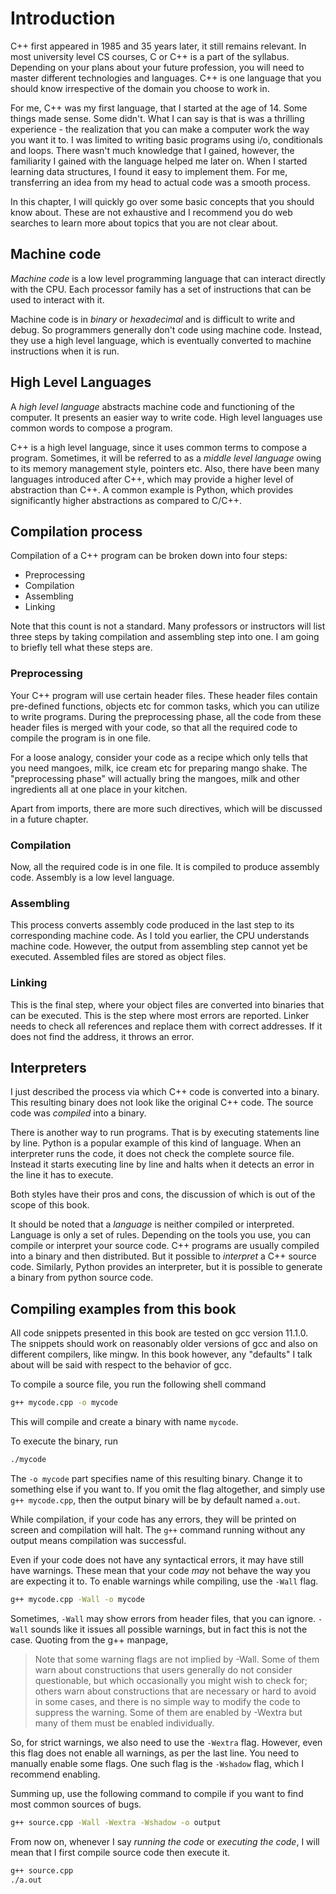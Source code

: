 # Introduction

C++ first appeared in 1985 and 35 years later, it still remains relevant. In most university level CS courses, C or C++ is a part of the syllabus. Depending on your plans about your future profession, you will need to master different technologies and languages. C++ is one language that you should know irrespective of the domain you choose to work in.

For me, C++ was my first language, that I started at the age of 14. Some things made sense. Some didn't. What I can say is that is was a thrilling experience - the realization that you can make a computer work the way you want it to. I was limited to writing basic programs using i/o, conditionals and loops. There wasn't much knowledge that I gained, however, the familiarity I gained with the language helped me later on. When I started learning data structures, I found it easy to implement them. For me, transferring an idea from my head to actual code was a smooth process.

In this chapter, I will quickly go over some basic concepts that you should know about. These are not exhaustive and I recommend you do web searches to learn more about topics that you are not clear about.

## Machine code

_Machine code_ is a low level programming language that can interact directly with the CPU. Each processor family has a set of instructions that can be used to interact with it.

Machine code is in _binary_ or _hexadecimal_ and is difficult to write and debug. So programmers generally don't code using machine code. Instead, they use a high level language, which is eventually converted to machine instructions when it is run.

## High Level Languages

A _high level language_ abstracts machine code and functioning of the computer. It presents an easier way to write code. High level languages use common words to compose a program.

C++ is a high level language, since it uses common terms to compose a program. Sometimes, it will be referred to as a _middle level language_ owing to its memory management style, pointers etc. Also, there have been many languages introduced after C++, which may provide a higher level of abstraction than C++. A common example is Python, which provides significantly higher abstractions as compared to C/C++.

## Compilation process

Compilation of a C++ program can be broken down into four steps:

- Preprocessing
- Compilation
- Assembling
- Linking

Note that this count is not a standard. Many professors or instructors will list three steps by taking compilation and assembling step into one. I am going to briefly tell what these steps are.

### Preprocessing

Your C++ program will use certain header files. These header files contain pre-defined functions, objects etc for common tasks, which you can utilize to write programs. During the preprocessing phase, all the code from these header files is merged with your code, so that all the required code to compile the program is in one file.

For a loose analogy, consider your code as a recipe which only tells that you need mangoes, milk, ice cream etc for preparing mango shake. The "preprocessing phase" will actually bring the mangoes, milk and other ingredients all at one place in your kitchen.

Apart from imports, there are more such directives, which will be discussed in a future chapter.

### Compilation

Now, all the required code is in one file. It is compiled to produce assembly code. Assembly is a low level language.

### Assembling

This process converts assembly code produced in the last step to its corresponding machine code. As I told you earlier, the CPU understands machine code. However, the output from assembling step cannot yet be executed. Assembled files are stored as object files.

### Linking

This is the final step, where your object files are converted into binaries that can be executed. This is the step where most errors are reported. Linker needs to check all references and replace them with correct addresses. If it does not find the address, it throws an error.

## Interpreters

I just described the process via which C++ code is converted into a binary. This resulting binary does not look like the original C++ code. The source code was _compiled_ into a binary.

There is another way to run programs. That is by executing statements line by line. Python is a popular example of this kind of language. When an interpreter runs the code, it does not check the complete source file. Instead it starts executing line by line and halts when it detects an error in the line it has to execute.

Both styles have their pros and cons, the discussion of which is out of the scope of this book.

It should be noted that a _language_ is neither compiled or interpreted. Language is only a set of rules. Depending on the tools you use, you can compile or interpret your source code. C++ programs are usually compiled into a binary and then distributed. But it possible to _interpret_ a C++ source code. Similarly, Python provides an interpreter, but it is possible to generate a binary from python source code.

## Compiling examples from this book

All code snippets presented in this book are tested on gcc version 11.1.0. The snippets should work on reasonably older versions of gcc and also on different compilers, like mingw. In this book however, any "defaults" I talk about will be said with respect to the behavior of gcc.

To compile a source file, you run the following shell command

```sh
g++ mycode.cpp -o mycode
```

This will compile and create a binary with name `mycode`.

To execute the binary, run

```sh
./mycode
```

The `-o mycode` part specifies name of this resulting binary. Change it to something else if you want to. If you omit the flag altogether, and simply use `g++ mycode.cpp`, then the output binary will be by default named `a.out`.

While compilation, if your code has any errors, they will be printed on screen and compilation will halt. The `g++` command running without any output means compilation was successful.

Even if your code does not have any syntactical errors, it may have still have warnings. These mean that your code _may_ not behave the way you are expecting it to. To enable warnings while compiling, use the `-Wall` flag.

```sh
g++ mycode.cpp -Wall -o mycode
```

Sometimes, `-Wall` may show errors from header files, that you can ignore. `-Wall` sounds like it issues all possible warnings, but in fact this is not the case. Quoting from the g++ manpage,

> Note that some warning flags are not implied by -Wall. Some of them warn about constructions that users generally do not consider questionable, but which occasionally you might wish to check for; others warn about constructions that are necessary or hard to avoid in some cases, and there is no simple way to modify the code to suppress the warning. Some of them are enabled by -Wextra but many of them must be enabled individually.

So, for strict warnings, we also need to use the `-Wextra` flag. However, even this flag does not enable all warnings, as per the last line. You need to manually enable some flags. One such flag is the `-Wshadow` flag, which I recommend enabling.

Summing up, use the following command to compile if you want to find most common sources of bugs.

```sh
g++ source.cpp -Wall -Wextra -Wshadow -o output
```

From now on, whenever I say _running the code_ or _executing the code_, I will mean that I first compile source code then execute it.

```sh
g++ source.cpp
./a.out
```
